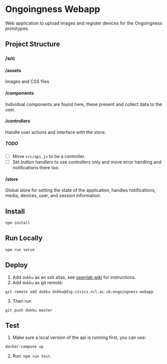 # Ongoingness Webapp

Web application to upload images and register devices for the Ongoingness prototypes.

## Project Structure
### /src
#### /assets
Images and CSS files

#### /components
Individual components are found here, these present and collect data to the user.

#### /controllers
Handle user actions and interface with the store.



##### TODO
 - [ ] Move `src/api.js` to be a controller.
 - [ ] Set button handlers to use controllers only and move error handling and notifications there too.

#### /store
Global store for setting the state of the application, handles notifications, media, devices, user, and session
information.

## Install
```
npm install
```

## Run Locally
```
npm run serve
```

## Deploy
1. Add `dokku` as an ssh alias, see [openlab wiki](http://openlab.ncl.ac.uk/wiki) for instructions.
2. Add `dokku` as git remote:
```
git remote add dokku dokku@dig-civics.ncl.ac.uk:ongoingness-webapp
```
3. Then run
```
git push dokku master
```

## Test
1. Make sure a local version of the api is running first, you can use:
```
docker-compose up
```
2. Run: `npm run test`.


